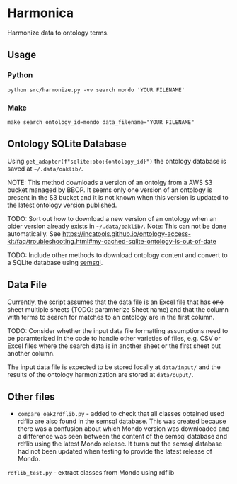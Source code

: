 # Harmonica
Harmonize data to ontology terms.

## Usage
### Python
`python src/harmonize.py -vv search mondo 'YOUR FILENAME'`

### Make
`make search ontology_id=mondo data_filename="YOUR FILENAME"`


## Ontology SQLite Database
Using `get_adapter(f"sqlite:obo:{ontology_id}")` the ontology database is saved at `~/.data/oaklib/`.

NOTE: This method downloads a version of an ontolgy from a AWS S3 bucket managed by BBOP. It seems only one version of an ontology is present in the S3 bucket and it is not known when this version is updated to the latest ontology version published.

TODO: Sort out how to download a new version of an ontology when an older version already exists in `~/.data/oaklib/`.
Note: This can not be done automatically. See https://incatools.github.io/ontology-access-kit/faq/troubleshooting.html#my-cached-sqlite-ontology-is-out-of-date


TODO: Include other methods to download ontology content and convert to a SQLite database using [semsql](https://github.com/INCATools/semantic-sql).


## Data File
Currently, the script assumes that the data file is an Excel file that has ~~one sheet~~ multiple sheets (TODO: paramterize Sheet name) and that the column with terms to search for matches to an ontology are in the first column.

TODO: Consider whether the input data file formatting assumptions need to be paramterized in the code to handle other varieties of files, e.g. CSV or Excel files where the search data is in another sheet or the first sheet but another column.

The input data file is expected to be stored locally at `data/input/` and the results of the ontology harmonization are stored at `data/ouput/`.

## Other files
- `compare_oak2rdflib.py` - added to check that all classes obtained used rdflib are also found in the semsql database. This was created because there was a confusion about which Mondo version was downloaded and a difference was seen between the content of the semsql database and rdflib using the latest Mondo release. It turns out the semsql database had not been updated when testing to provide the latest release of Mondo.

`rdflib_test.py` - extract classes from Mondo using rdflib
